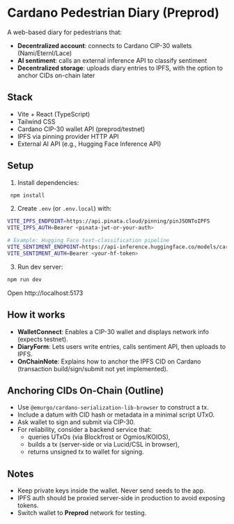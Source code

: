 # Cardano Pedestrian Diary (Preprod)

A web-based diary for pedestrians that:
- **Decentralized account**: connects to Cardano CIP-30 wallets (Nami/Eternl/Lace)
- **AI sentiment**: calls an external inference API to classify sentiment
- **Decentralized storage**: uploads diary entries to IPFS, with the option to anchor CIDs on-chain later

## Stack
- Vite + React (TypeScript)
- Tailwind CSS
- Cardano CIP-30 wallet API (preprod/testnet)
- IPFS via pinning provider HTTP API
- External AI API (e.g., Hugging Face Inference API)

## Setup

1. Install dependencies:

```bash
 npm install 
```

2. Create `.env` (or `.env.local`) with:

```bash
VITE_IPFS_ENDPOINT=https://api.pinata.cloud/pinning/pinJSONToIPFS
VITE_IPFS_AUTH=Bearer <pinata-jwt-or-your-auth>

# Example: Hugging Face text-classification pipeline
VITE_SENTIMENT_ENDPOINT=https://api-inference.huggingface.co/models/cardiffnlp/twitter-roberta-base-sentiment
VITE_SENTIMENT_AUTH=Bearer <your-hf-token>
```

3. Run dev server:

```bash
npm run dev
```

Open http://localhost:5173

## How it works
- **WalletConnect**: Enables a CIP-30 wallet and displays network info (expects testnet).
- **DiaryForm**: Lets users write entries, calls sentiment API, then uploads to IPFS.
- **OnChainNote**: Explains how to anchor the IPFS CID on Cardano (transaction build/sign/submit not yet implemented).

## Anchoring CIDs On-Chain (Outline)
- Use `@emurgo/cardano-serialization-lib-browser` to construct a tx.
- Include a datum with CID hash or metadata in a minimal script UTxO.
- Ask wallet to sign and submit via CIP-30.
- For reliability, consider a backend service that:
  - queries UTxOs (via Blockfrost or Ogmios/KOIOS),
  - builds a tx (server-side or via Lucid/CSL in browser),
  - returns unsigned tx to wallet for signing.

## Notes
- Keep private keys inside the wallet. Never send seeds to the app.
- IPFS auth should be proxied server-side in production to avoid exposing tokens.
- Switch wallet to **Preprod** network for testing.
